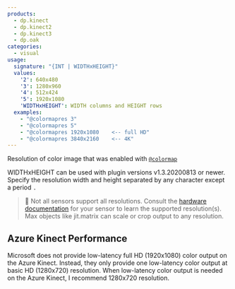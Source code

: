 ```yaml
---
products:
  - dp.kinect
  - dp.kinect2
  - dp.kinect3
  - dp.oak
categories:
  - visual
usage:
  signature: "{INT | WIDTHxHEIGHT}"
  values:
    '2': 640x480
    '3': 1280x960
    '4': 512x424
    '5': 1920x1080
    'WIDTHxHEIGHT': WIDTH columns and HEIGHT rows
  examples:
    - "@colormapres 3"
    - "@colormapres 5"
    - "@colormapres 1920x1080    <-- full HD"
    - "@colormapres 3840x2160    <-- 4K"
---
```


Resolution of color image that was enabled with [`@colormap`](colormap.md)

WIDTHxHEIGHT can be used with plugin versions v1.3.20200813 or newer.
Specify the resolution width and height separated by any character
except a period `.`

> :memo: Not all sensors support all resolutions. Consult the
> [hardware documentation](/_hardware/sensors.md) for your
> sensor to learn the supported resolution(s). Max objects like
> jit.matrix can scale or crop output to any resolution.

## Azure Kinect Performance

Microsoft does not provide low-latency full HD (1920x1080) color output on
the Azure Kinect. Instead, they only provide one low-latency color output
at basic HD (1280x720) resolution. When low-latency color output is needed
on the Azure Kinect, I recommend 1280x720 resolution.
